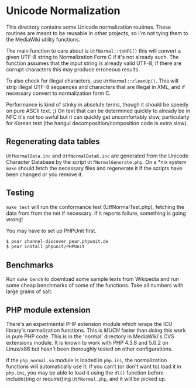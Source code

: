 # Unicode Normalization

This directory contains some Unicode normalization routines. These routines
are meant to be reusable in other projects, so I'm not tying them to the
MediaWiki utility functions.

The main function to care about is ```UtfNormal::toNFC()``` this will convert
a given UTF-8 string to Normalization Form C if it's not already such.
The function assumes that the input string is already valid UTF-8; if there
are corrupt characters this may produce erroneous results.

To also check for illegal characters, use ```UtfNormal::cleanUp()```. This will
strip illegal UTF-8 sequences and characters that are illegal in XML, and
if necessary convert to normalization form C.

Performance is kind of stinky in absolute terms, though it should be speedy
on pure ASCII text. ;) On text that can be determined quickly to already be
in NFC it's not too awful but it can quickly get uncomfortably slow,
particularly for Korean text (the hangul decomposition/composition code is
extra slow).


## Regenerating data tables

```UtfNormalData.inc``` and ```UtfNormalDataK.inc``` are generated from the Unicode
Character Database by the script ```UtfNormalGenerate.php```. On a *nix system
```make``` should fetch the necessary files and regenerate it if the scripts
have been changed or you remove it.


## Testing

```make test``` will run the conformance test (UtfNormalTest.php), fetching the
data from from the net if necessary. If it reports failure, something is
going wrong!

You may have to set up PHPUnit first.

```bash
$ pear channel-discover pear.phpunit.de
$ pear install phpunit/PHPUnit
```

## Benchmarks

Run ```make bench``` to download some sample texts from Wikipedia and run some
cheap benchmarks of some of the functions. Take all numbers with large
grains of salt.


## PHP module extension

There's an experimental PHP extension module which wraps the ICU library's
normalization functions. This is *MUCH* faster than doing this work in pure
PHP code. This is in the 'normal' directory in MediaWiki's CVS extensions
module. It is known to work with PHP 4.3.8 and 5.0.2 on Linux/x86 but hasn't
been thoroughly tested on other configurations.

If the ```php_normal.so``` module is loaded in ```php.ini```, the normalization functions
will automatically use it. If you can't (or don't want to) load it in ```php.ini```,
you may be able to load it using the ```dl()``` function before include()ing or
require()ing ```UtfNormal.php```, and it will be picked up.


